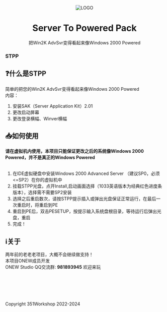 <div align="center">
  
  <img alt="LOGO" src="https://github.com/WindowsNT351/2KSTPP/blob/main/icon.ico" /><br />
  # Server To Powered Pack
  把Win2K AdvSvr变得看起来像Windows 2000 Powered<br />

</div>

### STPP
## ❓什么是STPP<br />
简单的把您的Win2K AdvSvr变得看起来像Windows 2000 Powered<br />
内容：<br />
1) 安装SAK（Server Application Kit）2.01<br />
2) 更改启动屏幕<br />
3) 更改登录横幅、Winver横幅<br />

## 📥如何使用
**请在虚拟机内使用，本项目只能保证更改之后的系统像Windows 2000 Powered，并不是真正的Windows Powered** <br /><br />
1) 在IDE虚拟硬盘中安装Windows 2000 Advanced Server （建议SP0，必须<=SP2）在你的虚拟机中<br />
2) 挂载STPP光盘，点开Install,启动画面选择（1033英语版本为经典红色进度条版本），选择需不需要SP2安装<br />
3) 选择之后重启数次，请按STPP提示插入或弹出光盘保证正常运行，在最后一次重启时，将重启到PE<br />
4) 重启到PE后，双击PESETUP，按提示输入系统盘根目录，等待运行后弹出光盘，重启<br />
5) 完成！<br />

## ℹ关于
两年前的老老老项目，大概不会继续做支持！<br />
本项目ONEW成员开发<br />
ONEW Studio QQ交流群: **981893945** 欢迎来玩<br /><br />

<br /><br /><br /><br />
Copyright 351Workshop 2022-2024
